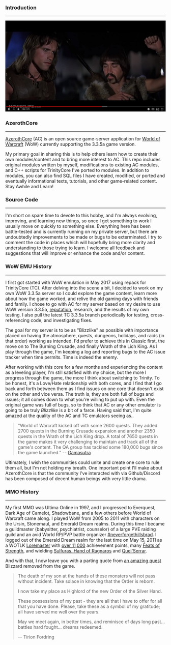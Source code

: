 ### Introduction ###
------------------------------------------------------------------------------------------------------------------
[![Black Lotus. Stygian.. the best!](/assets/img/avatar/960-stygianthebest.jpg)](https://www.youtube.com/watch?v=fERCwTTOU3M&feature=youtu.be&t=126 "Black Lotus. Stygian.. the best!")


### AzerothCore ###
------------------------------------------------------------------------------------------------------------------
[AzerothCore](http://www.azerothcore.org/) (AC) is an open source game-server application for [World of Warcraft](https://worldofwarcraft.com/en-us/) (WoW) currently supporting the 3.3.5a game version.

My primary goal in sharing this is to help others learn how to create their own modules/content and to bring more interest to AC. This repo includes original modules written by myself, modifications to existing AC modules, and C++ scripts for TrinityCore I've ported to modules. In addition to modules, you can also find SQL files I have created, modified, or ported and eventually informational texts, tutorials, and other game-related content. Stay Awhile and Learn!
 
### Source Code ###
------------------------------------------------------------------------------------------------------------------
I'm short on spare time to devote to this hobby, and I'm always evolving, improving, and learning new things, so once I get something to work I usually move on quickly to something else. Everything here has been battle-tested and is currently running on my private server, but there are undoubtedly improvements to be made or bugs to be exterminated. I try to comment the code in places which will hopefully bring more clarity and understanding to those trying to learn. I welcome all feedback and suggestions that will improve or enhance the code and/or content.

### WoW EMU History ###
------------------------------------------------------------------------------------------------------------------
I first got started with WoW emulation in May 2017 using repack for TrinityCore (TC). After delving into the scene a bit, I decided to work on my own WoW 3.3.5a server so I could explore the game content, learn more about how the game worked, and relive the old gaming days with friends and family. I chose to go with AC for my server based on my desire to use WoW version 3.3.5a, [reputation](http://www.azerothcore.org/pages/sunwell.pl/), research, and the results of my own testing. I also pull the latest TC 3.3.5a branch periodically for testing, cross-referencing code, and investigating fixes.

The goal for my server is to be as "Blizzlike" as possible with importance placed on having the atmosphere, quests, dungeons, holidays, and raids (in that order) working as intended. I'd prefer to achieve this in Classic first, the move on to The Burning Crusade, and finally Wrath of the Lich King. As I play through the game, I'm keeping a log and reporting bugs to the AC issue tracker when time permits. Time is indeed the enemy.

After working with this core for a few months and experiencing the content as a leveling player, I'm still satisfied with my choice, but the more I progress through the game, the more I think about switching to Trinity. To be honest, it's a Love/Hate relationship with both cores, and I find that I go back and forth between them as I find issues on one core that doesn't exist on the other and vice versa. The truth is, they are both full of bugs and issues; it all comes down to what you're willing to put up with. Even the original game was full of bugs, so to think that AC or any other emulator is going to be truly _Blizzlike_ is a bit of a farce. Having said that, I'm quite amazed at the quality of the AC and TC emulators seeing as..

>"World of Warcraft kicked off with some 2600 quests. They added 2700 quests in the Burning Crusade expansion and another 2350 quests in the Wrath of the Lich King drop. A total of 7650 quests in the game makes it very challenging to maintain and track all of the game's content. The QA group has tackled some 180,000 bugs since the game launched." -- [Gamasutra](https://www.gamasutra.com/view/news/116251/GDC_Austin_An_Inside_Look_At_The_Universe_Of_Warcraft.php)

Ultimately, I wish the communities could unite and create one core to rule them all, but I'm not holding my breath. One important point I'll make about AzerothCore is that the community I've interacted with via Github/Discord has been composed of decent human beings with very little drama.

### MMO History ###
------------------------------------------------------------------------------------------------------------------
My first MMO was Ultima Online in 1997, and I progressed to Everquest, Dark Age of Camelot, Shadowbane, and a few others before World of Warcraft came along. I played WoW from 2005 to 2011 with characters on the Ursin, Stonemaul, and Emerald Dream realms. During this time I became a guildmaster (babysitter, psychiatrist, counselor) of a large PVE raiding guild and an avid World RP/PVP battle organizer [#neverforgethillsbrad](#neverforgethillsbrad). I logged out of the Emerald Dream realm for the last time on May 15, 2011 as a WOTLK [Loremaster](http://wowwiki.wikia.com/wiki/The_Loremaster) with [over 11,000](http://www.wowhead.com/achievement=4496/its-over-nine-thousand) achievement points, many [Feats of Strength](http://wowwiki.wikia.com/wiki/Feats_of_Strength_achievements), and wielding [Sulfuras, Hand of Ragnaros](http://www.wowhead.com/item=17182/sulfuras-hand-of-ragnaros) and [Quel'Serrar](http://www.wowhead.com/item=18348/quelserrar).

And with that, I now leave you with a parting quote from [an amazing quest](http://www.wowhead.com/quest=5944/in-dreams "In Dreams") Blizzard removed from the game.

>The death of my son at the hands of these monsters will not pass without incident. Take solace in knowing that the Order is reborn.
>
>I now take my place as Highlord of the new Order of the Silver Hand.
>
>These possessions of my past - they are all that I have to offer for all that you have done. Please, take these as a symbol of my gratitude; all have served me well over the years.
>
>May we meet again, in better times, and reminisce of days long past... battles hard fought... dreams redeemed.
>
> -- Tirion Fordring